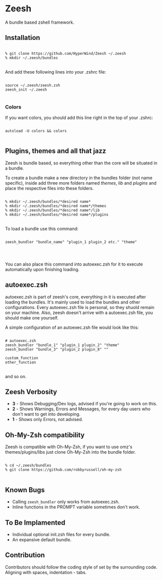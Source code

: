 <h1>Zeesh</h1>
A bundle based zshell framework.

<h2>Installation</h2>

<pre>
<code>
% git clone https://github.com/HyperWind/Zeesh ~/.zeesh
% mkdir ~/.zeesh/bundles
</code>
</pre>

And add these following lines into your .zshrc file:

<pre>
<code>
source ~/.zeesh/zeesh.zsh
zeesh_init ~/.zeesh
</code>
</pre>

<h3>Colors</h3>

If you want colors, you should add this line right in the top of your .zshrc:

<pre>
<code>
autoload -U colors && colors
</code>
</pre>

<h2>Plugins, themes and all that jazz</h2>

Zeesh is bundle based, so everything other than the core will be situated in a bundle.

To create a bundle make a new directory in the bundles folder (not name specific), inside add three more folders named <em>themes</em>, <em>lib</em> and <em>plugins</em> and place the respective files into these folders.

<pre>
<code>
% mkdir ~/.zeesh/bundles/*desired name*
% mkdir ~/.zeesh/bundles/*desired name*/themes
% mkdir ~/.zeesh/bundles/*desired name*/lib
% mkdir ~/.zeesh/bundles/*desired name*/plugins
</code>
</pre>

To load a bundle use this command:

<pre>
<code>
zeesh_bundler "bundle_name" "plugin_1 plugin_2 etc." "theme"
</pre>
</code>

You can also place this command into autoexec.zsh for it to execute automatically upon finishing loading.

<h2>autoexec.zsh</h2>

autoexec.zsh is part of zeesh's core, everything in it is executed after loading the bundles. It's mainly used to load the bundles and other configurations. 
Every autoexec.zsh file is personal, so they shuold remain on your machine.
Also, zeesh doesn't arrive with a autoexec.zsh file, you should make one yourself.

A simple configuration of an autoexec.zsh file would look like this:

<pre>
<code>
# autoexec.zsh
zeesh_bundler "bundle_1" "plugin_1 plugin_2" "theme"
zeesh_bundler "bundle_3" "plugin_2 plugin_8" ""

custom_function
other_function
</code>
</pre>

and so on.

<h2>Zeesh Verbosity</h2>

<ul>
<li><b>3</b> - Shows Debugging/Dev logs, advised if you're going to work on this.</li>
<li><b>2</b> - Shows Warnings, Errors and Messages, for every day users who don't want to get into developing.</li>
<li><b>1</b> - Shows only Errors, not advised.</li>
</ul>

<h2>Oh-My-Zsh compatibility</h2>

Zeesh is compatible with Oh-My-Zsh, if you want to use omz's themes/plugins/libs just clone Oh-My-Zsh into the bundle folder.

<pre>
<code>
% cd ~/.zeesh/bundles
% git clone https://github.com/robbyrussell/oh-my-zsh
</code>
</pre>

<h2>Known Bugs</h2>

<ul>
<li>Calling <code>zeesh_bundler</code> only works from autoexec.zsh.</li>
<li>Inline functions in the PROMPT variable sometimes don't work.</li>
</ul>

<h2>To Be Implamented</h2>

<ul>
<li>Individual optional init.zsh files for every bundle.</li>
<li>An expansive default bundle.</li>
</ul>

<h2>Contribution</h2>

Contributors should follow the coding style of set by the surrounding code.
Aligning with spaces, indentation - tabs.
